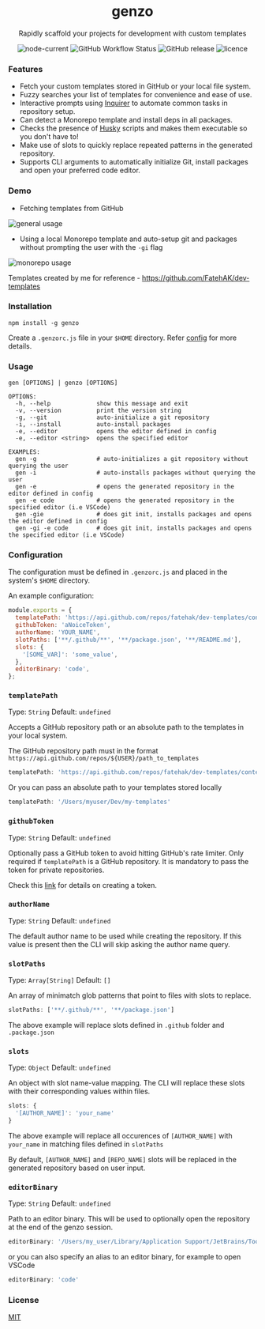 <div align="center">
 <h1>genzo</h1>
  <p>
    Rapidly scaffold your projects for development with custom templates
  </p>
</div>

<div align="center">
  <img src="https://img.shields.io/node/v/genzo" alt="node-current" />
  <img alt="GitHub Workflow Status" src="https://img.shields.io/github/actions/workflow/status/fatehak/genzo-cli/validate_build.yaml">
  <img src="https://img.shields.io/github/v/release/fatehak/genzo-cli" alt="GitHub release" />
  <img src="https://img.shields.io/npm/l/genzo" alt="licence" />
</div>

### Features

- Fetch your custom templates stored in GitHub or your local file system.
- Fuzzy searches your list of templates for convenience and ease of use.
- Interactive prompts using [Inquirer](https://www.npmjs.com/package/inquirer) to automate common tasks in repository setup.
- Can detect a Monorepo template and install deps in all packages.
- Checks the presence of [Husky](https://www.npmjs.com/package/husky) scripts and makes them executable so you don't have to!
- Make use of slots to quickly replace repeated patterns in the generated repository.
- Supports CLI arguments to automatically initialize Git, install packages and open your preferred code editor.

### Demo

- Fetching templates from GitHub

![general usage](https://images2.imgbox.com/27/68/DqPhlgQc_o.gif)

- Using a local Monorepo template and auto-setup git and packages without prompting the user with the `-gi` flag

![monorepo usage](https://images2.imgbox.com/bd/12/7Qwxmkql_o.gif)

Templates created by me for reference - https://github.com/FatehAK/dev-templates

### Installation

```shell
npm install -g genzo
```

Create a `.genzorc.js` file in your `$HOME` directory. Refer [config](#configuration) for more details.

### Usage

```console
gen [OPTIONS] | genzo [OPTIONS]

OPTIONS:
  -h, --help             show this message and exit
  -v, --version          print the version string
  -g, --git              auto-initialize a git repository
  -i, --install          auto-install packages
  -e, --editor           opens the editor defined in config
  -e, --editor <string>  opens the specified editor

EXAMPLES:
  gen -g                 # auto-initializes a git repository without querying the user
  gen -i                 # auto-installs packages without querying the user
  gen -e                 # opens the generated repository in the editor defined in config
  gen -e code            # opens the generated repository in the specified editor (i.e VSCode)
  gen -gie               # does git init, installs packages and opens the editor defined in config
  gen -gi -e code        # does git init, installs packages and opens the specified editor (i.e VSCode)
```

### Configuration

The configuration must be defined in `.genzorc.js` and placed in the system's `$HOME` directory.

An example configuration:

```js
module.exports = {
  templatePath: 'https://api.github.com/repos/fatehak/dev-templates/contents/templates',
  githubToken: 'aNoiceToken',
  authorName: 'YOUR_NAME',
  slotPaths: ['**/.github/**', '**/package.json', '**/README.md'],
  slots: {
    '[SOME_VAR]': 'some_value',
  },
  editorBinary: 'code',
};
```

### `templatePath`

Type: `String` Default: `undefined`

Accepts a GitHub repository path or an absolute path to the templates in your local system.

The GitHub repository path must in the format `https://api.github.com/repos/${USER}/path_to_templates`

```js
templatePath: 'https://api.github.com/repos/fatehak/dev-templates/contents/templates'
```

Or you can pass an absolute path to your templates stored locally

```js
templatePath: '/Users/myuser/Dev/my-templates'
```

### `githubToken`

Type: `String` Default: `undefined`

Optionally pass a GitHub token to avoid hitting GitHub's rate limiter. Only required if `templatePath` is a GitHub repository. It is mandatory to pass the token for private repositories.

Check this [link](https://docs.github.com/en/authentication/keeping-your-account-and-data-secure/creating-a-personal-access-token) for details on creating a token.

### `authorName`

Type: `String` Default: `undefined`

The default author name to be used while creating the repository. If this value is present then the CLI will skip asking the author name query.

### `slotPaths`

Type: `Array[String]` Default: `[]`

An array of minimatch glob patterns that point to files with slots to replace.

```js
slotPaths: ['**/.github/**', '**/package.json']
```

The above example will replace slots defined in `.github` folder and `.package.json`

### `slots`

Type: `Object` Default: `undefined`

An object with slot name-value mapping. The CLI will replace these slots with their corresponding values within files.

```js
slots: {
  '[AUTHOR_NAME]': 'your_name'
}
```

The above example will replace all occurences of `[AUTHOR_NAME]` with `your_name` in matching files defined in `slotPaths`

By default, `[AUTHOR_NAME]` and `[REPO_NAME]` slots will be replaced in the generated repository based on user input.

### `editorBinary`

Type: `String` Default: `undefined`

Path to an editor binary. This will be used to optionally open the repository at the end of the genzo session.

```js
editorBinary: '/Users/my_user/Library/Application Support/JetBrains/Toolbox/scripts/webstorm'
```

or you can also specify an alias to an editor binary, for example to open VSCode

```js
editorBinary: 'code'
```

### License

[MIT](./LICENSE)

